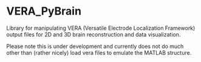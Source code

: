 # VERA_PyBrain
Library for manipulating VERA (Versatile Electrode Localization Framework) output files for 2D and 3D brain reconstruction and data visualization.

Please note this is under development and currently does not do much other than (rather nicely) load vera files to emulate the MATLAB structure. 
